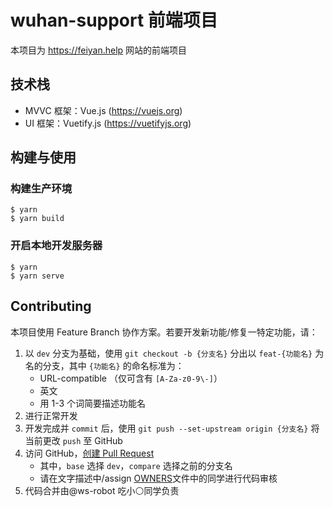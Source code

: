 # wuhan-support 前端项目
本项目为 https://feiyan.help 网站的前端项目

## 技术栈
- MVVC 框架：Vue.js (https://vuejs.org)
- UI 框架：Vuetify.js (https://vuetifyjs.org)

## 构建与使用
### 构建生产环境
```
$ yarn
$ yarn build
```

### 开启本地开发服务器
```
$ yarn
$ yarn serve
```

## Contributing
本项目使用 Feature Branch 协作方案。若要开发新功能/修复一特定功能，请：
1. 以 `dev` 分支为基础，使用 `git checkout -b {分支名}` 分出以 `feat-{功能名}` 为名的分支，其中 `{功能名}` 的命名标准为：
    - URL-compatible （仅可含有 `[A-Za-z0-9\-]`）
    - 英文
    - 用 1-3 个词简要描述功能名
2. 进行正常开发
3. 开发完成并 `commit` 后，使用 `git push --set-upstream origin {分支名}` 将当前更改 `push` 至 GitHub
4. 访问 GitHub，[创建 Pull Request](https://github.com/wuhan-support/frontend/compare)
    - 其中，`base` 选择 `dev`，`compare` 选择之前的分支名
    - 请在文字描述中/assign [OWNERS](https://github.com/wuhan-support/frontend/blob/dev/OWNERS)文件中的同学进行代码审核
5. 代码合并由@ws-robot 吃小⚪同学负责
